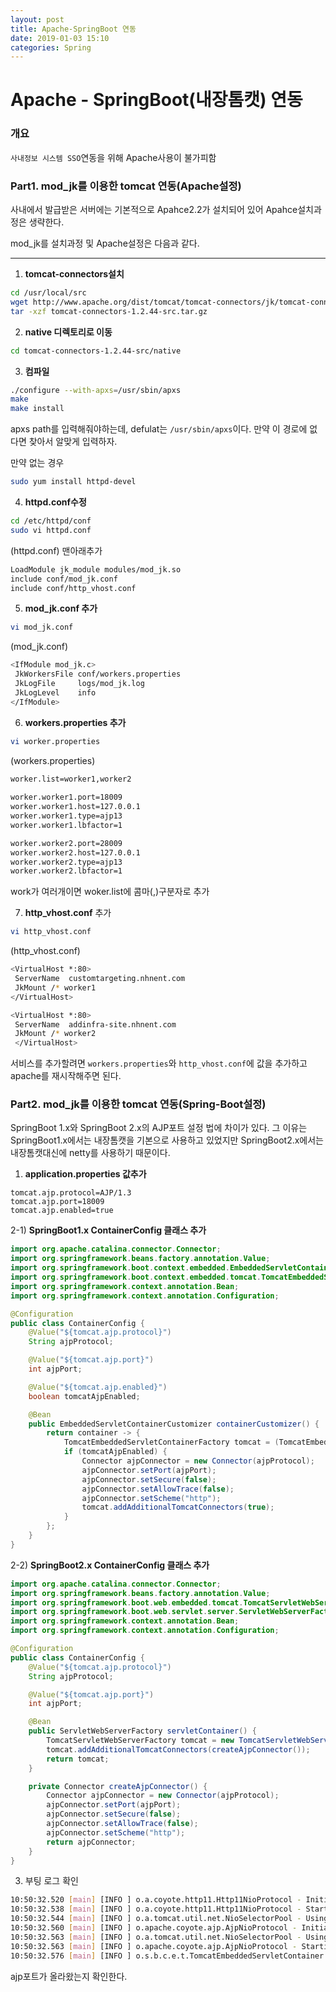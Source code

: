 ```yaml
---
layout: post
title: Apache-SpringBoot 연동
date: 2019-01-03 15:10
categories: Spring
---
```


# Apache - SpringBoot(내장톰캣) 연동

### 개요

`사내정보 시스템 SSO`연동을 위해 Apache사용이 불가피함


### Part1. mod_jk를 이용한 tomcat 연동(Apache설정)

사내에서 발급받은 서버에는 기본적으로 Apahce2.2가 설치되어 있어 Apahce설치과정은 생략한다.

mod_jk를 설치과정 및 Apache설정은 다음과 같다.

---

1) **tomcat-connectors설치**

```bash
cd /usr/local/src
wget http://www.apache.org/dist/tomcat/tomcat-connectors/jk/tomcat-connectors-1.2.44-src.tar.gz
tar -xzf tomcat-connectors-1.2.44-src.tar.gz
```

2) **native 디렉토리로 이동**

```bash
cd tomcat-connectors-1.2.44-src/native
```

3) **컴파일**

```bash
./configure --with-apxs=/usr/sbin/apxs
make
make install
```

apxs path를 입력해줘야하는데, defulat는 `/usr/sbin/apxs`이다. 만약 이 경로에 없다면 찾아서 알맞게 입력하자.

만약 없는 경우

```bash
sudo yum install httpd-devel
```

4) **httpd.conf수정**

```bash
cd /etc/httpd/conf
sudo vi httpd.conf
```

(httpd.conf) 맨아래추가

```bash
LoadModule jk_module modules/mod_jk.so
include conf/mod_jk.conf
include conf/http_vhost.conf
```

5) **mod_jk.conf 추가**

```bash
vi mod_jk.conf
```
(mod_jk.conf)
```bash
<IfModule mod_jk.c>
 JkWorkersFile conf/workers.properties
 JkLogFile     logs/mod_jk.log
 JkLogLevel    info
</IfModule>
```

6) **workers.properties 추가**

```bash
vi worker.properties
```

(workers.properties)

```bash
worker.list=worker1,worker2
 
worker.worker1.port=18009
worker.worker1.host=127.0.0.1
worker.worker1.type=ajp13
worker.worker1.lbfactor=1

worker.worker2.port=28009
worker.worker2.host=127.0.0.1
worker.worker2.type=ajp13
worker.worker2.lbfactor=1
```

work가 여러개이면 woker.list에 콤마(,)구분자로 추가

7) **http_vhost.conf** 추가

```bash
vi http_vhost.conf
```

(http_vhost.conf)

```bash
<VirtualHost *:80>
 ServerName  customtargeting.nhnent.com
 JkMount /* worker1
</VirtualHost>

<VirtualHost *:80>
 ServerName  addinfra-site.nhnent.com
 JkMount /* worker2
 </VirtualHost>
```

서비스를 추가할려면 `workers.properties`와 `http_vhost.conf`에 값을 추가하고 apache를 재시작해주면 된다.


### Part2. mod_jk를 이용한 tomcat 연동(Spring-Boot설정)

SpringBoot 1.x와 SpringBoot 2.x의 AJP포트 설정 법에 차이가 있다.
그 이유는 SpringBoot1.x에서는 내장톰캣을 기본으로 사용하고 있었지만 SpringBoot2.x에서는 내장톰캣대신에 netty를 사용하기 때문이다.

1)  **application.properties 값추가**

```
tomcat.ajp.protocol=AJP/1.3
tomcat.ajp.port=18009
tomcat.ajp.enabled=true
```

2-1) **SpringBoot1.x ContainerConfig 클래스 추가**

```java
import org.apache.catalina.connector.Connector;
import org.springframework.beans.factory.annotation.Value;
import org.springframework.boot.context.embedded.EmbeddedServletContainerCustomizer;
import org.springframework.boot.context.embedded.tomcat.TomcatEmbeddedServletContainerFactory;
import org.springframework.context.annotation.Bean;
import org.springframework.context.annotation.Configuration;

@Configuration
public class ContainerConfig {
	@Value("${tomcat.ajp.protocol}")
	String ajpProtocol;

	@Value("${tomcat.ajp.port}")
	int ajpPort;

	@Value("${tomcat.ajp.enabled}")
	boolean tomcatAjpEnabled;

	@Bean
	public EmbeddedServletContainerCustomizer containerCustomizer() {
		return container -> {
			TomcatEmbeddedServletContainerFactory tomcat = (TomcatEmbeddedServletContainerFactory) container;
			if (tomcatAjpEnabled) {
				Connector ajpConnector = new Connector(ajpProtocol);
				ajpConnector.setPort(ajpPort);
				ajpConnector.setSecure(false);
				ajpConnector.setAllowTrace(false);
				ajpConnector.setScheme("http");
				tomcat.addAdditionalTomcatConnectors(true);
			}
		};
	}
}
```

2-2) **SpringBoot2.x ContainerConfig 클래스 추가**

```java
import org.apache.catalina.connector.Connector;
import org.springframework.beans.factory.annotation.Value;
import org.springframework.boot.web.embedded.tomcat.TomcatServletWebServerFactory;
import org.springframework.boot.web.servlet.server.ServletWebServerFactory;
import org.springframework.context.annotation.Bean;
import org.springframework.context.annotation.Configuration;

@Configuration
public class ContainerConfig {
	@Value("${tomcat.ajp.protocol}")
	String ajpProtocol;

	@Value("${tomcat.ajp.port}")
	int ajpPort;

	@Bean
	public ServletWebServerFactory servletContainer() {
		TomcatServletWebServerFactory tomcat = new TomcatServletWebServerFactory();
		tomcat.addAdditionalTomcatConnectors(createAjpConnector());
		return tomcat;
	}

	private Connector createAjpConnector() {
		Connector ajpConnector = new Connector(ajpProtocol);
		ajpConnector.setPort(ajpPort);
		ajpConnector.setSecure(false);
		ajpConnector.setAllowTrace(false);
		ajpConnector.setScheme("http");
		return ajpConnector;
	}
}
```

3) 부팅 로그 확인

```bash
10:50:32.520 [main] [INFO ] o.a.coyote.http11.Http11NioProtocol - Initializing ProtocolHandler ["http-nio-8080"]
10:50:32.538 [main] [INFO ] o.a.coyote.http11.Http11NioProtocol - Starting ProtocolHandler ["http-nio-8080"]
10:50:32.544 [main] [INFO ] o.a.tomcat.util.net.NioSelectorPool - Using a shared selector for servlet write/read
10:50:32.560 [main] [INFO ] o.apache.coyote.ajp.AjpNioProtocol - Initializing ProtocolHandler ["ajp-nio-18009"]
10:50:32.563 [main] [INFO ] o.a.tomcat.util.net.NioSelectorPool - Using a shared selector for servlet write/read
10:50:32.563 [main] [INFO ] o.apache.coyote.ajp.AjpNioProtocol - Starting ProtocolHandler ["ajp-nio-18009"]
10:50:32.576 [main] [INFO ] o.s.b.c.e.t.TomcatEmbeddedServletContainer - Tomcat started on port(s): 8080 (http) 18009 (http)
```

ajp포트가 올라왔는지 확인한다.
